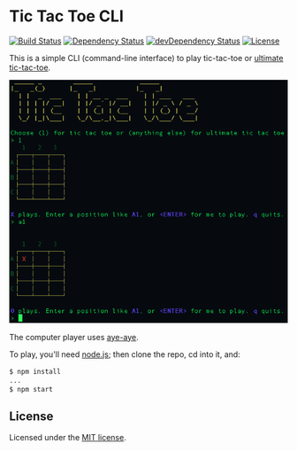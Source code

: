 # Tic Tac Toe CLI

[![Build Status](https://travis-ci.org/jordao76/tic-tac-toe-cli.svg)](https://travis-ci.org/jordao76/tic-tac-toe-cli)
[![Dependency Status](https://david-dm.org/jordao76/tic-tac-toe-cli.svg)](https://david-dm.org/jordao76/tic-tac-toe-cli)
[![devDependency Status](https://david-dm.org/jordao76/tic-tac-toe-cli/dev-status.svg)](https://david-dm.org/jordao76/tic-tac-toe-cli#info=devDependencies)
[![License](http://img.shields.io/:license-mit-blue.svg)](https://github.com/jordao76/tic-tac-toe-cli/blob/master/LICENSE.txt)

This is a simple CLI (command-line interface) to play tic-tac-toe or [ultimate tic-tac-toe](http://mathwithbaddrawings.com/2013/06/16/ultimate-tic-tac-toe/).

![CLI](ttt-cli.png)

The computer player uses [aye-aye](https://github.com/jordao76/aye-aye).

To play, you'll need [node.js](https://nodejs.org/en/); then clone the repo, cd into it, and:

```
$ npm install
...
$ npm start
```

## License

Licensed under the [MIT license](https://github.com/jordao76/tic-tac-toe-cli/blob/master/LICENSE.txt).

